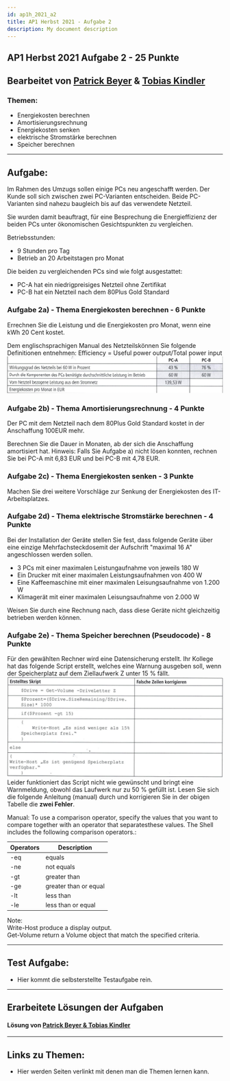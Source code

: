 ```yaml
---
id: ap1h_2021_a2
title: AP1 Herbst 2021 - Aufgabe 2
description: My document description
---
```

## AP1 Herbst 2021 Aufgabe 2 - 25 Punkte

## Bearbeitet von [Patrick Beyer](<../../../user/Auszubildende Holldack/beyer.md>) & [Tobias Kindler](<../../../user/Auszubildende Michel/kindler.md>)

### Themen:

* Energiekosten berechnen
* Amortisierungsrechnung
* Energiekosten senken
* elektrische Stromstärke berechnen
* Speicher berechnen
---

## Aufgabe:
Im Rahmen des Umzugs sollen einige PCs neu angeschafft werden. Der Kunde soll sich zwischen zwei PC-Varianten entscheiden.
Beide PC-Varianten sind nahezu baugleich bis auf das verwendete Netzteil.

Sie wurden damit beauftragt, für eine Besprechung die Energieffizienz der beiden PCs unter ökonomischen Gesichtspunkten zu vergleichen.

Betriebsstunden:
- 9 Stunden pro Tag
- Betrieb an 20 Arbeitstagen pro Monat

Die  beiden zu vergleichenden PCs sind wie folgt ausgestattet:
- PC-A hat ein niedrigpreisiges Netzteil ohne Zertifikat
- PC-B hat ein Netzteil nach dem 80Plus Gold Standard

### Aufgabe 2a) - Thema Energiekosten berechnen - 6 Punkte
Errechnen Sie die Leistung und die Energiekosten pro Monat, wenn eine kWh 20 Cent kostet.

Dem englischsprachigen Manual des Netzteilskönnen Sie folgende Definitionen entnehmen:
Efficiency = Useful power output/Total power input  
![Aufgabe a)](/img/AP1/2021/ap1h_2021/H21A2a.png)

### Aufgabe 2b) - Thema Amortisierungsrechnung  - 4 Punkte
Der PC mit dem Netzteil nach dem 80Plus Gold Standard kostet in der Anschaffung 100EUR mehr.

Berechnen Sie die Dauer in Monaten, ab der sich die Anschaffung amortisiert hat.
Hinweis: Falls Sie Aufgabe a) nicht lösen konnten, rechnen Sie bei PC-A mit 6,83 EUR und bei PC-B mit 4,78 EUR.

### Aufgabe 2c) - Thema Energiekosten senken - 3 Punkte
Machen Sie drei weitere Vorschläge zur Senkung der Energiekosten des IT-Arbeitsplatzes.

### Aufgabe 2d) - Thema elektrische Stromstärke berechnen - 4 Punkte
Bei der Installation der Geräte stellen Sie fest, dass folgende Geräte über eine einzige Mehrfachsteckdosemit der Aufschrift "maximal 16 A" angeschlossen werden sollen.
- 3 PCs mit einer maximalen Leistungaufnahme von jeweils 180 W
- Ein Drucker mit einer maximalen Leistungsaufnahmen von 400 W
- Eine Kaffeemaschine mit einer maximalen Leisungsaufnahme von 1.200 W
- Klimagerät mit einer maximalen Leisungsaufnahme von 2.000 W

Weisen Sie durch eine Rechnung nach, dass diese Geräte nicht gleichzeitig betrieben werden können.

### Aufgabe 2e) - Thema Speicher berechnen (Pseudocode) - 8 Punkte
Für den gewählten Rechner wird eine Datensicherung erstellt. Ihr Kollege hat das folgende Script erstellt, welches eine Warnung ausgeben soll, wenn der Speicherplatz auf dem Ziellaufwerk Z unter 15 % fällt.  
![Aufgabe e)](/img/AP1/2021/ap1h_2021/H21A2e.png)  
Leider funktioniert das Script nicht wie gewünscht und bringt eine Warnmeldung, obwohl das Laufwerk nur zu 50 % gefüllt ist.
Lesen Sie sich die folgende Anleitung (manual) durch und korrigieren Sie in der obigen Tabelle die **zwei Fehler**.

Manual: To use a comparison operator, specify the values that you want to compare together with an operator that separatesthese values. The Shell includes the following comparison operators.:

| **Operators** | **Description** |
| --- | --- |
| -eq | equals |
| -ne | not equals |
| -gt | greater than |
| -ge | greater than or equal |
| -lt | less than |
| -le | less than or equal |

Note:   
Write-Host produce a display output.  
Get-Volume return a Volume object that match the specified criteria.

----

## Test Aufgabe:

- Hier kommt die selbsterstellte Testaufgabe rein.

----

## Erarbeitete Lösungen der Aufgaben

#### Lösung von [Patrick Beyer  & Tobias Kindler](solution/ap1h_2021_a2_solution.md)

----

## Links zu Themen:

- Hier werden Seiten verlinkt mit denen man die Themen lernen kann.
